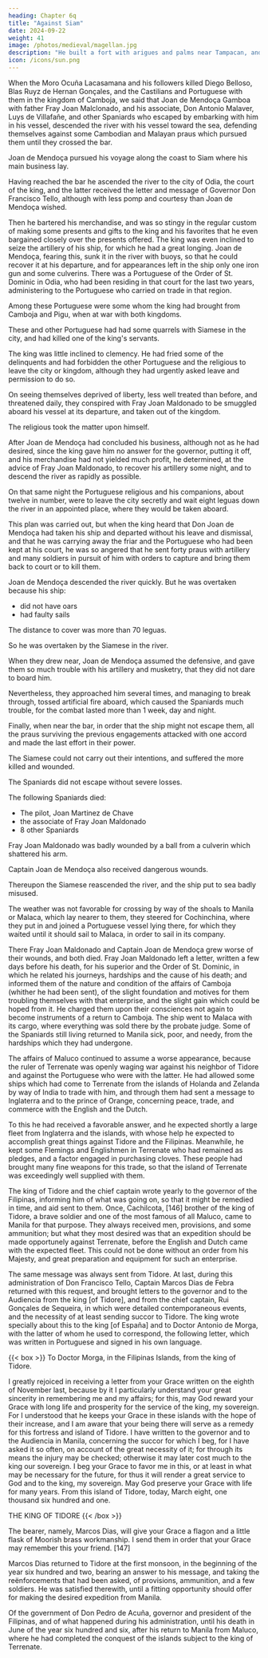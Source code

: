 ```yaml
---
heading: Chapter 6q
title: "Against Siam"
date: 2024-09-22
weight: 41
image: /photos/medieval/magellan.jpg
description: "He built a fort with arigues and palms near Tampacan, and founded a Spanish settlement which he named Murcia"
icon: /icons/sun.png
---
```



When the Moro Ocuña Lacasamana and his followers killed Diego Belloso, Blas Ruyz de Hernan Gonçales, and the Castilians and Portuguese with them in the kingdom of Camboja, we said that Joan de Mendoça Gamboa with father Fray Joan Malclonado, and his associate, Don Antonio Malaver, Luys de Villafañe, and other Spaniards who escaped by embarking with him in his vessel, descended the river with his vessel toward the sea, defending themselves against some Cambodian and Malayan praus which pursued them until they crossed the bar. 

Joan de Mendoça pursued his voyage along the coast to Siam where his main business lay.

Having reached the bar he ascended the river to the city of Odia, the court of the king, and the latter received the letter and message of Governor Don Francisco Tello, although with less pomp and courtesy than Joan de Mendoça wished.

Then he bartered his merchandise, and was so stingy in the regular custom of making some presents and gifts to the king and his favorites that he even bargained closely over the presents offered. The king was even inclined to seize the artillery of his ship, for which he had a great longing. Joan de Mendoça, fearing this, sunk it in the river with buoys, so that he could recover it at his departure, and for appearances left in the ship only one iron gun and some culverins. There was a Portuguese of the Order of St. Dominic in Odia, who had been residing in that court for the last two years, administering to the Portuguese who carried on trade in that region. 

Among these Portuguese were some whom the king had brought from Camboja and Pigu, when at war with both kingdoms. 

These and other Portuguese had had some quarrels with Siamese in the city, and had killed one of the king's servants. 

The king was little inclined to clemency. He had fried some of the delinquents and had forbidden the other Portuguese and the religious to leave the city or kingdom, although they had urgently asked leave and permission to do so. 

On seeing themselves deprived of liberty, less well treated than before, and threatened daily, they conspired with Fray Joan Maldonado to be smuggled aboard his vessel at its departure, and taken out of the kingdom.

The religious took the matter upon himself. 

After Joan de Mendoça had concluded his business, although not as he had desired, since the king gave him no answer for the governor, putting it off, and his merchandise had not yielded much profit, he determined, at the advice of Fray Joan Maldonado, to recover his artillery some night, and to descend the river as rapidly as possible.

On that same night the Portuguese religious and his companions, about twelve in number, were to leave the city secretly and wait eight leguas down the river in an appointed place, where they would be taken aboard. 

This plan was carried out, but when the king heard that Don Joan de Mendoça had taken his ship and departed without his leave and dismissal, and that he was carrying away the friar and the Portuguese who had been kept at his court, he was so angered that he sent forty praus with artillery and many soldiers in pursuit of him with orders to capture and bring them back to court or to kill them.

Joan de Mendoça descended the river quickly. But he was overtaken because his ship:
- did not have oars
- had faulty sails

The distance to cover was more than 70 leguas. 

So  he was overtaken by the Siamese in the river.

When they drew near, Joan de Mendoça assumed the defensive, and gave them so much trouble with his artillery and musketry, that they did not dare to board him.

Nevertheless, they approached him several times, and managing to break through, tossed artificial fire aboard, which caused the Spaniards much trouble, for the combat lasted more than 1 week, day and night.

Finally, when near the bar, in order that the ship might not escape them, all the praus surviving the previous engagements attacked with one accord and made the last effort in their power.

The Siamese could not carry out their intentions, and suffered the more killed and wounded.

The Spaniards did not escape without severe losses.

The following Spaniards died:
- The pilot, Joan Martinez de Chave
- the associate of Fray Joan Maldonado
- 8 other Spaniards

Fray Joan Maldonado was badly wounded by a ball from a culverin which shattered his arm.

Captain Joan de Mendoça also received dangerous wounds.

Thereupon the Siamese reascended the river, and the ship put to sea badly misused.

The weather was not favorable for crossing by way of the shoals to Manila or Malaca, which lay nearer to them, they steered for Cochinchina, where they put in and joined a Portuguese vessel lying there, for which they waited until it should sail to Malaca, in order to sail in its company. 

There Fray Joan Maldonado and Captain Joan de Mendoça grew worse of their wounds, and both died. Fray Joan Maldonado left a letter, written a few days before his death, for his superior and the Order of St. Dominic, in which he related his journeys, hardships and the cause of his death; and informed them of the nature and condition of the affairs of Camboja (whither he had been sent), of the slight foundation and motives for them troubling themselves with that enterprise, and the slight gain which could be hoped from it. He charged them upon their consciences not again to become instruments of a return to Camboja. The ship went to Malaca with its cargo, where everything was sold there by the probate judge. Some of the Spaniards still living returned to Manila sick, poor, and needy, from the hardships which they had undergone.

The affairs of Maluco continued to assume a worse appearance, because the ruler of Terrenate was openly waging war against his neighbor of Tidore and against the Portuguese who were with the latter. He had allowed some ships which had come to Terrenate from the islands of Holanda and Zelanda by way of India to trade with him, and through them had sent a message to Inglaterra and to the prince of Orange, concerning peace, trade, and commerce with the English and the Dutch. 

To this he had received a favorable answer, and he expected shortly a large fleet from Inglaterra and the islands, with whose help he expected to accomplish great things against Tidore and the Filipinas. Meanwhile, he kept some Flemings and Englishmen in Terrenate who had remained as pledges, and a factor engaged in purchasing cloves. These people had brought many fine weapons for this trade, so that the island of Terrenate was exceedingly well supplied with them. 

The king of Tidore and the chief captain wrote yearly to the governor of the Filipinas, informing him of what was going on, so that it might be remedied in time, and aid sent to them. Once, Cachilcota, [146] brother of the king of Tidore, a brave soldier and one of the most famous of all Maluco, came to Manila for that purpose. They always received men, provisions, and some ammunition; but what they most desired was that an expedition should be made opportunely against Terrenate, before the English and Dutch came with the expected fleet. This could not be done without an order from his Majesty, and great preparation and equipment for such an enterprise.

The same message was always sent from Tidore. At last, during this administration of Don Francisco Tello, Captain Marcos Dias de Febra returned with this request, and brought letters to the governor and to the Audiencia from the king [of Tidore], and from the chief captain, Rui Gonçales de Sequeira, in which were detailed contemporaneous events, and the necessity of at least sending succor to Tidore. The king wrote specially about this to the king [of España] and to Doctor Antonio de Morga, with the latter of whom he used to correspond, the following letter, which was written in Portuguese and signed in his own language.


{{< box >}}
To Doctor Morga, in the Filipinas Islands, from the king of Tidore.

I greatly rejoiced in receiving a letter from your Grace written on the eighth of November last, because by it I particularly understand your great sincerity in remembering me and my affairs; for this, may God reward your Grace with long life and prosperity for the service of the king, my sovereign. For I understood that he keeps your Grace in these islands with the hope of their increase, and I am aware that your being there will serve as a remedy for this fortress and island of Tidore. I have written to the governor and to the Audiencia in Manila, concerning the succor for which I beg, for I have asked it so often, on account of the great necessity of it; for through its means the injury may be checked; otherwise it may later cost much to the king our sovereign. I beg your Grace to favor me in this, or at least in what may be necessary for the future, for thus it will render a great service to God and to the king, my sovereign. May God preserve your Grace with life for many years. From this island of Tidore, today, March eight, one thousand six hundred and one.

THE KING OF TIDORE
{{< /box >}}

The bearer, namely, Marcos Dias, will give your Grace a flagon and a little flask of Moorish brass workmanship. I send them in order that your Grace may remember this your friend. [147]

Marcos Dias returned to Tidore at the first monsoon, in the beginning of the year six hundred and two, bearing an answer to his message, and taking the reënforcements that had been asked, of provisions, ammunition, and a few soldiers. He was satisfied therewith, until a fitting opportunity should offer for making the desired expedition from Manila.

Of the government of Don Pedro de Acuña, governor and president of the Filipinas, and of what happened during his administration, until his death in June of the year six hundred and six, after his return to Manila from Maluco, where he had completed the conquest of the islands subject to the king of Terrenate.